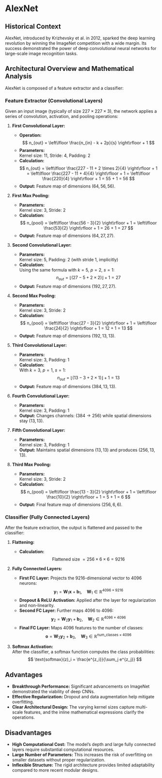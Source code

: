 # AlexNet

## Historical Context
AlexNet, introduced by Krizhevsky et al. in 2012, sparked the deep learning revolution by winning the ImageNet competition with a wide margin. Its success demonstrated the power of deep convolutional neural networks for large-scale image recognition tasks.

## Architectural Overview and Mathematical Analysis

AlexNet is composed of a feature extractor and a classifier:

### Feature Extractor (Convolutional Layers)
Given an input image (typically of size $227 \times 227 \times 3$), the network applies a series of convolution, activation, and pooling operations:

1. **First Convolutional Layer:**  
   - **Operation:**  
     $$ n_{out} = \left\lfloor \frac{n_{in} - k + 2p}{s} \right\rfloor + 1 $$
   - **Parameters:**  
     Kernel size: $11$, Stride: $4$, Padding: $2$  
   - **Calculation:**  
     $$ n_{out} = \left\lfloor \frac{227 - 11 + 2 \times 2}{4} \right\rfloor + 1 = \left\lfloor \frac{227 - 11 + 4}{4} \right\rfloor + 1 = \left\lfloor \frac{220}{4} \right\rfloor + 1 = 55 + 1 = 56 $$
   - **Output:** Feature map of dimensions $(64, 56, 56)$.

2. **First Max Pooling:**  
   - **Parameters:**  
     Kernel size: $3$, Stride: $2$
   - **Calculation:**  
     $$ n_{pool} = \left\lfloor \frac{56 - 3}{2} \right\rfloor + 1 = \left\lfloor \frac{53}{2} \right\rfloor + 1 = 26 + 1 = 27 $$
   - **Output:** Feature map of dimensions $(64, 27, 27)$.

3. **Second Convolutional Layer:**  
   - **Parameters:**  
     Kernel size: $5$, Padding: $2$ (with stride $1$, implicitly)  
   - **Calculation:**  
     Using the same formula with $k=5$, $p=2$, $s=1$:
     $$ n_{out} = \left\lfloor (27 - 5 + 2 \times 2) \right\rfloor + 1 = 27 $$
   - **Output:** Feature map of dimensions $(192, 27, 27)$.

4. **Second Max Pooling:**  
   - **Parameters:**  
     Kernel size: $3$, Stride: $2$
   - **Calculation:**  
     $$ n_{pool} = \left\lfloor \frac{27 - 3}{2} \right\rfloor + 1 = \left\lfloor \frac{24}{2} \right\rfloor + 1 = 12 + 1 = 13 $$
   - **Output:** Feature map of dimensions $(192, 13, 13)$.

5. **Third Convolutional Layer:**  
   - **Parameters:**  
     Kernel size: $3$, Padding: $1$
   - **Calculation:**  
     With $k=3$, $p=1$, $s=1$:
     $$ n_{out} = \left\lfloor (13 - 3 + 2 \times 1) \right\rfloor + 1 = 13 $$
   - **Output:** Feature map of dimensions $(384, 13, 13)$.

6. **Fourth Convolutional Layer:**  
   - **Parameters:**  
     Kernel size: $3$, Padding: $1$
   - **Output:** Changes channels: $(384 \to 256)$ while spatial dimensions stay $(13, 13)$.

7. **Fifth Convolutional Layer:**  
   - **Parameters:**  
     Kernel size: $3$, Padding: $1$
   - **Output:** Maintains spatial dimensions $(13, 13)$ and produces $(256, 13, 13)$.

8. **Third Max Pooling:**  
   - **Parameters:**  
     Kernel size: $3$, Stride: $2$
   - **Calculation:**  
     $$ n_{pool} = \left\lfloor \frac{13 - 3}{2} \right\rfloor + 1 = \left\lfloor \frac{10}{2} \right\rfloor + 1 = 5 + 1 = 6 $$
   - **Output:** Final feature map of dimensions $(256, 6, 6)$.

### Classifier (Fully Connected Layers)
After the feature extraction, the output is flattened and passed to the classifier:

1. **Flattening:**  
   - **Calculation:**  
     $$ \text{Flattened size } = 256 \times 6 \times 6 = 9216 $$
   
2. **Fully Connected Layers:**  
   - **First FC Layer:** Projects the $9216$-dimensional vector to $4096$ neurons:
     $$ \mathbf{y}_1 = \mathbf{W}_1 \mathbf{x} + \mathbf{b}_1, \quad \mathbf{W}_1 \in \mathbb{R}^{4096 \times 9216} $$
   - **Dropout & ReLU Activation:** Applied after the layer for regularization and non-linearity.
   - **Second FC Layer:** Further maps $4096$ to $4096$:
     $$ \mathbf{y}_2 = \mathbf{W}_2 \mathbf{y}_1 + \mathbf{b}_2, \quad \mathbf{W}_2 \in \mathbb{R}^{4096 \times 4096} $$
   - **Final FC Layer:** Maps $4096$ features to the number of classes:
     $$ \mathbf{o} = \mathbf{W}_3 \mathbf{y}_2 + \mathbf{b}_3, \quad \mathbf{W}_3 \in \mathbb{R}^{\text{num\_classes} \times 4096} $$

3. **Softmax Activation:**  
   After the classifier, a softmax function computes the class probabilities:
   $$ \text{softmax}(z)_i = \frac{e^{z_i}}{\sum_j e^{z_j}} $$

## Advantages
- **Breakthrough Performance:** Significant advancements on ImageNet demonstrated the viability of deep CNNs.
- **Effective Regularization:** Dropout and data augmentation help mitigate overfitting.
- **Clear Architectural Design:** The varying kernel sizes capture multi-scale features, and the inline mathematical expressions clarify the operations.

## Disadvantages
- **High Computational Cost:** The model’s depth and large fully connected layers require substantial computational resources.
- **Large Number of Parameters:** This increases the risk of overfitting on smaller datasets without proper regularization.
- **Inflexible Structure:** The rigid architecture provides limited adaptability compared to more recent modular designs.
